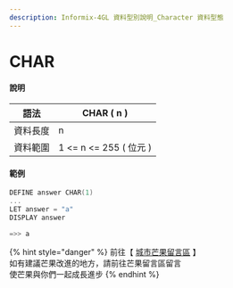 ```yaml
---
description: Informix-4GL 資料型別說明_Character 資料型態
---
```


# CHAR

#### 說明

| 語法   | CHAR ( n )           |
| ---- | -------------------- |
| 資料長度 | n                    |
| 資料範圍 | 1 <= n <= 255 ( 位元 ) |

#### 範例

```objectivec
DEFINE answer CHAR(1)
...
LET answer = "a"
DISPLAY answer

=>> a
```

{% hint style="danger" %}
前往【 [城市芒果留言區](https://give0714.pixnet.net/blog/post/46108363-informix-4gl-%E7%B0%A1%E5%96%AE%E8%B3%87%E6%96%99%E5%9E%8B%E5%88%A5%E3%80%8A-character-data-%E3%80%8B\(-%E4%B8%80-\)) 】\
如有建議芒果改進的地方，請前往芒果留言區留言\
使芒果與你們一起成長進步
{% endhint %}
